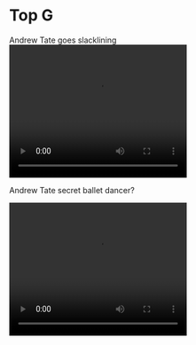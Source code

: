 # Top G

Andrew Tate goes slacklining
<video width="320" height="240" controls>
  <source type="video/mp4" src="/assets/bottom_g.mp4">
</video>

Andrew Tate secret ballet dancer?

<video width="320" height="240" controls>
  <source type="video/mp4" src="/assets/bottom_g2.mp4">
</video>
